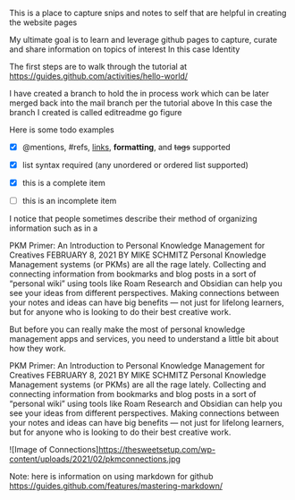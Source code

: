 This is a place to capture snips and notes to self that are helpful in creating the website pages

My ultimate goal is to learn and leverage github pages to capture, curate and share information on topics of interest
In this case Identity

The first steps are to walk through the tutorial at https://guides.github.com/activities/hello-world/

I have created a branch to hold the in process work which can be later merged back into the mail branch per the tutorial above
In this case the branch I created is called editreadme  go figure

Here is some todo examples
- [x] @mentions, #refs, [links](), **formatting**, and <del>tags</del> supported
- [x] list syntax required (any unordered or ordered list supported)
- [x] this is a complete item
- [ ] this is an incomplete item


I notice that people sometimes describe their method of organizing information such as in a 

PKM Primer: An Introduction to Personal Knowledge Management for Creatives
FEBRUARY 8, 2021
BY MIKE SCHMITZ
Personal Knowledge Management systems (or PKMs) are all the rage lately. Collecting and connecting information from bookmarks and blog posts in a sort of “personal wiki” using tools like Roam Research and Obsidian can help you see your ideas from different perspectives. Making connections between your notes and ideas can have big benefits — not just for lifelong learners, but for anyone who is looking to do their best creative work.


But before you can really make the most of personal knowledge management apps and services, you need to understand a little bit about how they work.

PKM Primer: An Introduction to Personal Knowledge Management for Creatives
FEBRUARY 8, 2021
BY MIKE SCHMITZ
Personal Knowledge Management systems (or PKMs) are all the rage lately. Collecting and connecting information from bookmarks and blog posts in a sort of “personal wiki” using tools like Roam Research and Obsidian can help you see your ideas from different perspectives. Making connections between your notes and ideas can have big benefits — not just for lifelong learners, but for anyone who is looking to do their best creative work.

![Image of Connections]https://thesweetsetup.com/wp-content/uploads/2021/02/pkmconnections.jpg

Note:  here is information on using markdown for github
https://guides.github.com/features/mastering-markdown/
